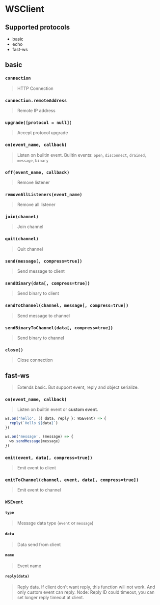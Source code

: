 # WSClient

## Supported protocols

- basic
- echo
- fast-ws

## basic

### `connection`

> HTTP Connection

### `connection.remoteAddress`

> Remote IP address

### `upgrade([protocol = null])`

> Accept protocol upgrade

### `on(event_name, callback)`

> Listen on builtin event.
> Builtin events: `open`, `disconnect`, `drained`, `message`, `binary`

### `off(event_name, callback)`

> Remove listener

### `removeAllListeners(event_name)`

> Remove all listener

### `join(channel)`

> Join channel

### `quit(channel)`

> Quit channel

### `send(message[, compress=true])`

> Send message to client

### `sendBinary(data[, compress=true])`

> Send binary to client

### `sendToChannel(channel, message[, compress=true])`

> Send message to channel

### `sendBinaryToChannel(data[, compress=true])`

> Send binary to channel

### `close()`

> Close connection


## fast-ws

> Extends basic. But support event, reply and object serialize.

### `on(event_name, callback)`

> Listen on builtin event or **custom event**.

```js
ws.on('hello', ({ data, reply }: WSEvent) => {
  reply(`Hello ${data}`)
})

ws.on('message', (message) => {
  ws.sendMessage(message)
})
```

### `emit(event, data[, compress=true])`

> Emit event to client

### `emitToChannel(channel, event, data[, compress=true])`

> Emit event to channel

### `WSEvent`

#### `type`

> Message data type (`event` or `message`)

#### `data`

> Data send from client

#### `name`

> Event name

#### `reply(data)`

> Reply data.
> If client don't want reply, this function will not work.
> And only custom event can reply.
> Node: Reply ID could timeout, you can set longer reply timeout at client.

